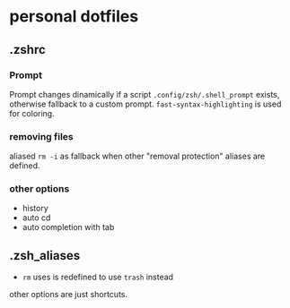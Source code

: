 # personal dotfiles

## .zshrc

### Prompt

Prompt changes dinamically if a script `.config/zsh/.shell_prompt` exists, otherwise fallback to a custom prompt.
`fast-syntax-highlighting` is used for coloring.

### removing files

aliased `rm -i` as fallback when other "removal protection" aliases are defined.

### other options

- history
- auto cd
- auto completion with tab

## .zsh_aliases

- `rm` uses is redefined to use `trash` instead

other options are just shortcuts.
